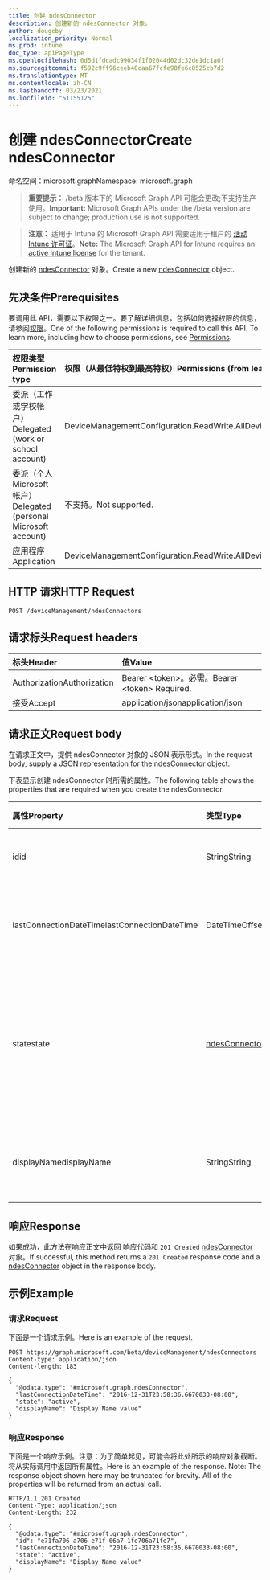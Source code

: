 ```yaml
---
title: 创建 ndesConnector
description: 创建新的 ndesConnector 对象。
author: dougeby
localization_priority: Normal
ms.prod: intune
doc_type: apiPageType
ms.openlocfilehash: 0d5d1fdcadc99034f1f02044d02dc32de1dc1a0f
ms.sourcegitcommit: f592c9ff96ceeb40caa67fcfe90fe6c8525cb7d2
ms.translationtype: MT
ms.contentlocale: zh-CN
ms.lasthandoff: 03/23/2021
ms.locfileid: "51155125"
---
```

# <a name="create-ndesconnector"></a><span data-ttu-id="de5e4-103">创建 ndesConnector</span><span class="sxs-lookup"><span data-stu-id="de5e4-103">Create ndesConnector</span></span>

<span data-ttu-id="de5e4-104">命名空间：microsoft.graph</span><span class="sxs-lookup"><span data-stu-id="de5e4-104">Namespace: microsoft.graph</span></span>

> <span data-ttu-id="de5e4-105">**重要提示：** /beta 版本下的 Microsoft Graph API 可能会更改;不支持生产使用。</span><span class="sxs-lookup"><span data-stu-id="de5e4-105">**Important:** Microsoft Graph APIs under the /beta version are subject to change; production use is not supported.</span></span>

> <span data-ttu-id="de5e4-106">**注意：** 适用于 Intune 的 Microsoft Graph API 需要适用于租户的 [活动 Intune 许可证](https://go.microsoft.com/fwlink/?linkid=839381)。</span><span class="sxs-lookup"><span data-stu-id="de5e4-106">**Note:** The Microsoft Graph API for Intune requires an [active Intune license](https://go.microsoft.com/fwlink/?linkid=839381) for the tenant.</span></span>

<span data-ttu-id="de5e4-107">创建新的 [ndesConnector](../resources/intune-deviceconfig-ndesconnector.md) 对象。</span><span class="sxs-lookup"><span data-stu-id="de5e4-107">Create a new [ndesConnector](../resources/intune-deviceconfig-ndesconnector.md) object.</span></span>

## <a name="prerequisites"></a><span data-ttu-id="de5e4-108">先决条件</span><span class="sxs-lookup"><span data-stu-id="de5e4-108">Prerequisites</span></span>
<span data-ttu-id="de5e4-p101">要调用此 API，需要以下权限之一。要了解详细信息，包括如何选择权限的信息，请参阅[权限](/graph/permissions-reference)。</span><span class="sxs-lookup"><span data-stu-id="de5e4-p101">One of the following permissions is required to call this API. To learn more, including how to choose permissions, see [Permissions](/graph/permissions-reference).</span></span>

|<span data-ttu-id="de5e4-111">权限类型</span><span class="sxs-lookup"><span data-stu-id="de5e4-111">Permission type</span></span>|<span data-ttu-id="de5e4-112">权限（从最低特权到最高特权）</span><span class="sxs-lookup"><span data-stu-id="de5e4-112">Permissions (from least to most privileged)</span></span>|
|:---|:---|
|<span data-ttu-id="de5e4-113">委派（工作或学校帐户）</span><span class="sxs-lookup"><span data-stu-id="de5e4-113">Delegated (work or school account)</span></span>|<span data-ttu-id="de5e4-114">DeviceManagementConfiguration.ReadWrite.All</span><span class="sxs-lookup"><span data-stu-id="de5e4-114">DeviceManagementConfiguration.ReadWrite.All</span></span>|
|<span data-ttu-id="de5e4-115">委派（个人 Microsoft 帐户）</span><span class="sxs-lookup"><span data-stu-id="de5e4-115">Delegated (personal Microsoft account)</span></span>|<span data-ttu-id="de5e4-116">不支持。</span><span class="sxs-lookup"><span data-stu-id="de5e4-116">Not supported.</span></span>|
|<span data-ttu-id="de5e4-117">应用程序</span><span class="sxs-lookup"><span data-stu-id="de5e4-117">Application</span></span>|<span data-ttu-id="de5e4-118">DeviceManagementConfiguration.ReadWrite.All</span><span class="sxs-lookup"><span data-stu-id="de5e4-118">DeviceManagementConfiguration.ReadWrite.All</span></span>|

## <a name="http-request"></a><span data-ttu-id="de5e4-119">HTTP 请求</span><span class="sxs-lookup"><span data-stu-id="de5e4-119">HTTP Request</span></span>
<!-- {
  "blockType": "ignored"
}
-->
``` http
POST /deviceManagement/ndesConnectors
```

## <a name="request-headers"></a><span data-ttu-id="de5e4-120">请求标头</span><span class="sxs-lookup"><span data-stu-id="de5e4-120">Request headers</span></span>
|<span data-ttu-id="de5e4-121">标头</span><span class="sxs-lookup"><span data-stu-id="de5e4-121">Header</span></span>|<span data-ttu-id="de5e4-122">值</span><span class="sxs-lookup"><span data-stu-id="de5e4-122">Value</span></span>|
|:---|:---|
|<span data-ttu-id="de5e4-123">Authorization</span><span class="sxs-lookup"><span data-stu-id="de5e4-123">Authorization</span></span>|<span data-ttu-id="de5e4-124">Bearer &lt;token&gt;。必需。</span><span class="sxs-lookup"><span data-stu-id="de5e4-124">Bearer &lt;token&gt; Required.</span></span>|
|<span data-ttu-id="de5e4-125">接受</span><span class="sxs-lookup"><span data-stu-id="de5e4-125">Accept</span></span>|<span data-ttu-id="de5e4-126">application/json</span><span class="sxs-lookup"><span data-stu-id="de5e4-126">application/json</span></span>|

## <a name="request-body"></a><span data-ttu-id="de5e4-127">请求正文</span><span class="sxs-lookup"><span data-stu-id="de5e4-127">Request body</span></span>
<span data-ttu-id="de5e4-128">在请求正文中，提供 ndesConnector 对象的 JSON 表示形式。</span><span class="sxs-lookup"><span data-stu-id="de5e4-128">In the request body, supply a JSON representation for the ndesConnector object.</span></span>

<span data-ttu-id="de5e4-129">下表显示创建 ndesConnector 时所需的属性。</span><span class="sxs-lookup"><span data-stu-id="de5e4-129">The following table shows the properties that are required when you create the ndesConnector.</span></span>

|<span data-ttu-id="de5e4-130">属性</span><span class="sxs-lookup"><span data-stu-id="de5e4-130">Property</span></span>|<span data-ttu-id="de5e4-131">类型</span><span class="sxs-lookup"><span data-stu-id="de5e4-131">Type</span></span>|<span data-ttu-id="de5e4-132">说明</span><span class="sxs-lookup"><span data-stu-id="de5e4-132">Description</span></span>|
|:---|:---|:---|
|<span data-ttu-id="de5e4-133">id</span><span class="sxs-lookup"><span data-stu-id="de5e4-133">id</span></span>|<span data-ttu-id="de5e4-134">String</span><span class="sxs-lookup"><span data-stu-id="de5e4-134">String</span></span>|<span data-ttu-id="de5e4-135">NDES 连接器的键。</span><span class="sxs-lookup"><span data-stu-id="de5e4-135">The key of the NDES Connector.</span></span>|
|<span data-ttu-id="de5e4-136">lastConnectionDateTime</span><span class="sxs-lookup"><span data-stu-id="de5e4-136">lastConnectionDateTime</span></span>|<span data-ttu-id="de5e4-137">DateTimeOffset</span><span class="sxs-lookup"><span data-stu-id="de5e4-137">DateTimeOffset</span></span>|<span data-ttu-id="de5e4-138">Ndes 连接器的上次连接时间</span><span class="sxs-lookup"><span data-stu-id="de5e4-138">Last connection time for the Ndes Connector</span></span>|
|<span data-ttu-id="de5e4-139">state</span><span class="sxs-lookup"><span data-stu-id="de5e4-139">state</span></span>|[<span data-ttu-id="de5e4-140">ndesConnectorState</span><span class="sxs-lookup"><span data-stu-id="de5e4-140">ndesConnectorState</span></span>](../resources/intune-deviceconfig-ndesconnectorstate.md)|<span data-ttu-id="de5e4-141">Ndes 连接器状态。</span><span class="sxs-lookup"><span data-stu-id="de5e4-141">Ndes Connector Status.</span></span> <span data-ttu-id="de5e4-142">可取值为：`none`、`active`、`inactive`。</span><span class="sxs-lookup"><span data-stu-id="de5e4-142">Possible values are: `none`, `active`, `inactive`.</span></span>|
|<span data-ttu-id="de5e4-143">displayName</span><span class="sxs-lookup"><span data-stu-id="de5e4-143">displayName</span></span>|<span data-ttu-id="de5e4-144">String</span><span class="sxs-lookup"><span data-stu-id="de5e4-144">String</span></span>|<span data-ttu-id="de5e4-145">Ndes 连接器的友好名称。</span><span class="sxs-lookup"><span data-stu-id="de5e4-145">The friendly name of the Ndes Connector.</span></span>|



## <a name="response"></a><span data-ttu-id="de5e4-146">响应</span><span class="sxs-lookup"><span data-stu-id="de5e4-146">Response</span></span>
<span data-ttu-id="de5e4-147">如果成功，此方法在响应正文中返回 响应代码和 `201 Created` [ndesConnector](../resources/intune-deviceconfig-ndesconnector.md) 对象。</span><span class="sxs-lookup"><span data-stu-id="de5e4-147">If successful, this method returns a `201 Created` response code and a [ndesConnector](../resources/intune-deviceconfig-ndesconnector.md) object in the response body.</span></span>

## <a name="example"></a><span data-ttu-id="de5e4-148">示例</span><span class="sxs-lookup"><span data-stu-id="de5e4-148">Example</span></span>

### <a name="request"></a><span data-ttu-id="de5e4-149">请求</span><span class="sxs-lookup"><span data-stu-id="de5e4-149">Request</span></span>
<span data-ttu-id="de5e4-150">下面是一个请求示例。</span><span class="sxs-lookup"><span data-stu-id="de5e4-150">Here is an example of the request.</span></span>
``` http
POST https://graph.microsoft.com/beta/deviceManagement/ndesConnectors
Content-type: application/json
Content-length: 183

{
  "@odata.type": "#microsoft.graph.ndesConnector",
  "lastConnectionDateTime": "2016-12-31T23:58:36.6670033-08:00",
  "state": "active",
  "displayName": "Display Name value"
}
```

### <a name="response"></a><span data-ttu-id="de5e4-151">响应</span><span class="sxs-lookup"><span data-stu-id="de5e4-151">Response</span></span>
<span data-ttu-id="de5e4-p103">下面是一个响应示例。注意：为了简单起见，可能会将此处所示的响应对象截断。将从实际调用中返回所有属性。</span><span class="sxs-lookup"><span data-stu-id="de5e4-p103">Here is an example of the response. Note: The response object shown here may be truncated for brevity. All of the properties will be returned from an actual call.</span></span>
``` http
HTTP/1.1 201 Created
Content-Type: application/json
Content-Length: 232

{
  "@odata.type": "#microsoft.graph.ndesConnector",
  "id": "e71fa706-a706-e71f-06a7-1fe706a71fe7",
  "lastConnectionDateTime": "2016-12-31T23:58:36.6670033-08:00",
  "state": "active",
  "displayName": "Display Name value"
}
```




